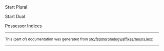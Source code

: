 

Start Plural

Start Dual

Possessor Indices

* * *

<small>This (part of) documentation was generated from [src/fst/morphology/affixes/nouns.lexc](https://github.com/giellalt/lang-nio/blob/main/src/fst/morphology/affixes/nouns.lexc)</small>

---

